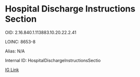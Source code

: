 # Hospital Discharge Instructions Section

OID: 2.16.840.1.113883.10.20.22.2.41

LOINC: 8653-8

Alias: N/A

Internal ID: HospitalDischargeInstructionsSectio

[IG Link](https://www.hl7.org/ccdasearch/templates/2.16.840.1.113883.10.20.22.2.41.html)

